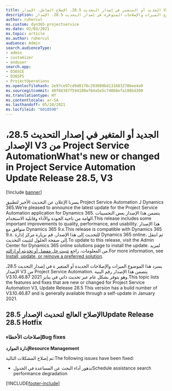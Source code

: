 ```yaml
---
title: الجديد أو المتغير في إصدار التحديث 28.5، الإصلاح العاجل، الإصدار V3 من Project Service Automation
description: يسرد هذا الموضوع الميزات والإصلاحات المتوفرة في إصدار التحديث 28.5، الإصدار V3 من Project Service Automation.
author: ruhercul
ms.custom: dyn365-projectservice
ms.date: 02/03/2021
ms.topic: article
ms.author: ruhercul
audience: Admin
search.audienceType:
- admin
- customizer
- enduser
search.app:
- D365CE
- D365PS
- ProjectOperations
ms.openlocfilehash: 2e97ce97cd9d8178c293089bd131683278bee4a9
ms.sourcegitcommit: 40f68387f594180af64a5e5c748b6efa188bd300
ms.translationtype: HT
ms.contentlocale: ar-SA
ms.lasthandoff: 05/10/2021
ms.locfileid: "6010590"
---
```

# <a name="whats-new-or-changed-in-project-service-automation-update-release-285-v3"></a><span data-ttu-id="7cb2a-103">الجديد أو المتغير في إصدار التحديث 28.5، الإصدار V3 من Project Service Automation</span><span class="sxs-lookup"><span data-stu-id="7cb2a-103">What's new or changed in Project Service Automation Update Release 28.5, V3</span></span>

[!include [banner](../includes/psa-now-project-operations.md)]

<span data-ttu-id="7cb2a-104">يسرنا الإعلان عن التحديث الأخير لتطبيق Project Service Automation لـ Dynamics 365.</span><span class="sxs-lookup"><span data-stu-id="7cb2a-104">We’re pleased to announce the latest update for the Project Service Automation application for Dynamics 365.</span></span> <span data-ttu-id="7cb2a-105">يتضمن هذا الإصدار بعض التحسينات الهامة من ناحية الجودة والأداء وقابلية الاستخدام.</span><span class="sxs-lookup"><span data-stu-id="7cb2a-105">This release includes some important improvements to quality, performance, and usability.</span></span> <span data-ttu-id="7cb2a-106">هذا الإصدار متوافق مع Dynamics 365 9.x.</span><span class="sxs-lookup"><span data-stu-id="7cb2a-106">This release is compatible with Dynamics 365 9.x.</span></span> <span data-ttu-id="7cb2a-107">للتحديث إلى هذا الإصدار، قم بزيارة مركز إدارة Dynamics 365 online، ثم انتقل إلى صفحة الحلول لتثبيت التحديث.</span><span class="sxs-lookup"><span data-stu-id="7cb2a-107">To update to this release, visit the Admin Center for Dynamics 365 online solutions page to install the update.</span></span> <span data-ttu-id="7cb2a-108">لمزيد من المعلومات، راجع [تثبيت حل مفضل أو تحديثه أو إزالته](/power-platform/admin/install-remove-preferred-solution).</span><span class="sxs-lookup"><span data-stu-id="7cb2a-108">For more information, see [Install, update, or remove a preferred solution](/power-platform/admin/install-remove-preferred-solution).</span></span>

<span data-ttu-id="7cb2a-109">يسرد هذا الموضوع الميزات والإصلاحات الجديدة أو المتغير ة في إصدار التحديث 28.5، الإصدار V3 من Project Service Automation. يتضمن هذا الإصدار رقم البنية V3.10.46.87 وهو يتوفر بشكل عام عبر تحديث ذاتي في يناير 2021.</span><span class="sxs-lookup"><span data-stu-id="7cb2a-109">This topic lists the features and fixes that are new or changed for Project Service Automation V3, Update Release 28.5 This version has a build number of V3.10.46.87 and is generally available through a self-update in January 2021.</span></span>

## <a name="update-release-285-hotfix"></a><span data-ttu-id="7cb2a-110">الإصلاح العالج لتحديث الإصدار 28.5</span><span class="sxs-lookup"><span data-stu-id="7cb2a-110">Update Release 28.5 Hotfix</span></span>

### <a name="bug-fixes"></a><span data-ttu-id="7cb2a-111">إصلاحات الأخطاء</span><span class="sxs-lookup"><span data-stu-id="7cb2a-111">Bug fixes</span></span>

<span data-ttu-id="7cb2a-112">**إدارة الموارد**</span><span class="sxs-lookup"><span data-stu-id="7cb2a-112">**Resource Management**</span></span>

<span data-ttu-id="7cb2a-113">تم إصلاح المشكلات التالية:</span><span class="sxs-lookup"><span data-stu-id="7cb2a-113">The following issues have been fixed:</span></span>

- <span data-ttu-id="7cb2a-114">تدهور أداء البحث عن المساعدة في الجدول</span><span class="sxs-lookup"><span data-stu-id="7cb2a-114">Schedule assistance search performance degradation</span></span>



[!INCLUDE[footer-include](../includes/footer-banner.md)]